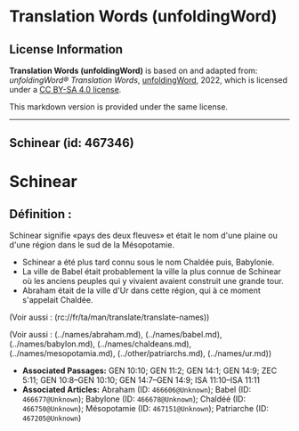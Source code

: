 # Translation Words (unfoldingWord)

## License Information

**Translation Words (unfoldingWord)** is based on and adapted from: _unfoldingWord® Translation Words_, [unfoldingWord](https://unfoldingword.org/utw), 2022, which is licensed under a [CC BY-SA 4.0 license](https://creativecommons.org/licenses/by-sa/4.0/legalcode.en).

This markdown version is provided under the same license.



--------------------------------

## Schinear (id: 467346)

Schinear
========

Définition :
------------

Schinear signifie «pays des deux fleuves» et était le nom d'une plaine ou d'une région dans le sud de la Mésopotamie.

* Schinear a été plus tard connu sous le nom Chaldée puis, Babylonie.
* La ville de Babel était probablement la ville la plus connue de Schinear où les anciens peuples qui y vivaient avaient construit une grande tour.
* Abraham était de la ville d'Ur dans cette région, qui à ce moment s'appelait Chaldée.

(Voir aussi : (rc://fr/ta/man/translate/translate\-names))

(Voir aussi : (../names/abraham.md), (../names/babel.md), (../names/babylon.md), (../names/chaldeans.md), (../names/mesopotamia.md), (../other/patriarchs.md), (../names/ur.md))

* **Associated Passages:** GEN 10:10; GEN 11:2; GEN 14:1; GEN 14:9; ZEC 5:11; GEN 10:8–GEN 10:10; GEN 14:7–GEN 14:9; ISA 11:10–ISA 11:11
* **Associated Articles:** Abraham (ID: `466606@Unknown`); Babel (ID: `466677@Unknown`); Babylone (ID: `466678@Unknown`); Chaldéé  (ID: `466750@Unknown`); Mésopotamie (ID: `467151@Unknown`); Patriarche (ID: `467205@Unknown`)


